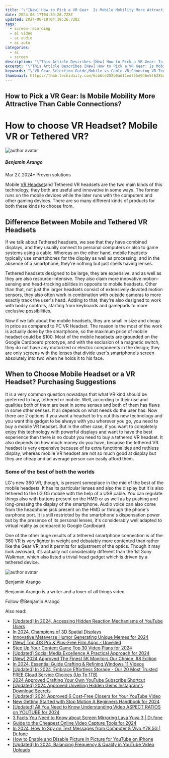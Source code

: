 ```yaml
---
title: "\"[New] How to Pick a VR Gear  Is Mobile Mobility More Attractive Than Cable Connections?\""
date: 2024-06-17T04:39:26.728Z
updated: 2024-06-18T04:39:26.728Z
tags: 
  - screen-recording
  - ai video
  - ai audio
  - ai auto
categories: 
  - ai
  - screen
description: "\"This Article Describes [New] How to Pick a VR Gear: Is Mobile Mobility More Attractive Than Cable Connections?\""
excerpt: "\"This Article Describes [New] How to Pick a VR Gear: Is Mobile Mobility More Attractive Than Cable Connections?\""
keywords: "\"VR Gear Selection Guide,Mobile vs Cable VR,Choosing VR Tech,VR Mobility Benefit,Cable-Free VR Experience,Selecting Mobile VR,Mobility in VR Devices\""
thumbnail: https://thmb.techidaily.com/6cb6ce252b0ad11ed755d646e5f628bce768541280a5d0954fc83219a7cf15b8.jpg
---
```


## How to Pick a VR Gear: Is Mobile Mobility More Attractive Than Cable Connections?

# How to choose VR Headset? Mobile VR or Tethered VR?

![author avatar](https://images.wondershare.com/filmora/article-images/benjamin-arango-author.jpg)

##### Benjamin Arango

 Mar 27, 2024• Proven solutions

 Mobile [VR Headset](https://tools.techidaily.com/wondershare/filmora/download/)and Tethered VR headsets are the two main kinds of this technology, they both are useful and innovative in some ways. The former runs on the mobile devices while the later runs with the computers and other gaming devices. There are so many different kinds of products for both these kinds to choose from.

## Difference Between Mobile and Tethered VR Headsets

 If we talk about Tethered headsets, we see that they have combined displays, and they usually connect to personal computers or also to game systems using a cable. Whereas on the other hand, mobile headsets typically use smartphones for the display as well as processing; and in the absence of a smartphone, they're nothing but just shells having lenses.

 Tethered headsets designed to be large, they are expensive, and as well as they are also resource-intensive. They also claim more innovative motion-sensing and head-tracking abilities in opposite to mobile headsets. Other than that, not just the larger headsets consist of extensively devoted motion sensors, they also often work in combination with outside cameras to more exactly track the user's head. Adding to that, they're also designed to work with bodily controls, starting from keyboards and gamepads to more exclusive possibilities.

 Now if we talk about the mobile headsets, they are small in size and cheap in price as compared to PC VR Headset. The reason is the most of the work is actually done by the smartphone, so the maximum price of mobile headset could be $100\. Most of the mobile headsets are grounded on the Google Cardboard prototype, and with the exclusion of a magnetic switch, they do not have any motorized or electric components in the design; they are only screens with the lenses that divide user's smartphone's screen absolutely into two when he holds it to his face.

## When to Choose Mobile Headset or a VR Headset? Purchasing Suggestions

 It is a very common question nowadays that what VR kind should be preferred to buy, tethered or mobile. Well, according to their use and qualities both of them are best in some senses and both of them has flaws in some other senses. It all depends on what needs do the user has. Now there are 2 options if you want a headset to try out this new technology and you want this gadget to be always with you wherever you go, you need to buy a mobile VR headset. But in the other case, if you want to completely enjoy this technology with powerful displays and want to have the best experience then there is no doubt you need to buy a tethered VR headset. It also depends on how much money do you have, because the tethered VR headset is very expensive because of its extra functionalities and ruthless display, whereas mobile VR headset are not so much good at display but they are cheap and an average person can easily afford them.

### Some of the best of both the worlds

 LG's new 360 VR, though, is present someplace in the mid of the best of the mobile headsets. It has its particular lenses and also the display but it is also tethered to the LG G5 mobile with the help of a USB cable. You can regulate things also with buttons present on the HMD or as well as by pushing and long-pressing the display of the smartphone. Audio voice can also come from the headphone jack present on the HMD or through the phone's earphone port. It is still restricted by the smartphone's dispensation power but by the presence of its personal lenses, it's considerably well adapted to virtual reality as compared to Google Cardboard.

 One of the other huge results of a tethered smartphone connection is of the 360 VR is very lighter in weight and debatably more contented than rather like the Gear VR, and it permits for adjustment of the optics. Though it may look awkward, it's actually not considerably different than the 1st Sony Walkman, which also listed a trivial head gadget which is driven by a tethered device.

![author avatar](https://images.wondershare.com/filmora/article-images/benjamin-arango-author.jpg)

Benjamin Arango

Benjamin Arango is a writer and a lover of all things video.

Follow @Benjamin Arango


<ins class="adsbygoogle"
     style="display:block"
     data-ad-format="autorelaxed"
     data-ad-client="ca-pub-7571918770474297"
     data-ad-slot="1223367746"></ins>



<ins class="adsbygoogle"
     style="display:block"
     data-ad-client="ca-pub-7571918770474297"
     data-ad-slot="8358498916"
     data-ad-format="auto"
     data-full-width-responsive="true"></ins>


<span class="atpl-alsoreadstyle">Also read:</span>
<div><ul>
<li><a href="https://fox-direct.techidaily.com/updated-in-2024-accessing-hidden-reaction-mechanisms-of-youtube-users/"><u>[Updated] In 2024, Accessing Hidden Reaction Mechanisms of YouTube Users</u></a></li>
<li><a href="https://fox-direct.techidaily.com/in-2024-champions-of-3d-spatial-displays/"><u>In 2024, Champions of 3D Spatial Displays</u></a></li>
<li><a href="https://fox-direct.techidaily.com/innovative-metaverse-humor-generating-unique-memes-for-2024/"><u>Innovative Metaverse Humor  Generating Unique Memes for 2024</u></a></li>
<li><a href="https://fox-direct.techidaily.com/new-top-ios-pro-and-plus-free-film-apps-unveiled/"><u>[New] Top iOS  Pro & Plus-Free Film Apps - Unveiled</u></a></li>
<li><a href="https://fox-direct.techidaily.com/step-up-your-content-game-top-30-video-plans-for-2024/"><u>Step Up Your Content Game  Top 30 Video Plans for 2024</u></a></li>
<li><a href="https://fox-direct.techidaily.com/updated-social-media-excellence-a-practical-approach-for-2024/"><u>[Updated] Social Media Excellence  A Practical Approach for 2024</u></a></li>
<li><a href="https://fox-direct.techidaily.com/new-2024-approved-the-finest-5k-monitors-our-choice-8-edition/"><u>[New] 2024 Approved  The Finest 5K Monitors  Our Choice, #8 Edition</u></a></li>
<li><a href="https://fox-direct.techidaily.com/in-2024-essential-guide-crafting-and-refining-windows-11-videos/"><u>In 2024, Essential Guide  Crafting & Refining Windows 11 Videos</u></a></li>
<li><a href="https://fox-direct.techidaily.com/updated-in-2024-embrace-effortless-storage-our-20-most-trusted-free-cloud-service-choices-up-to-1tb/"><u>[Updated] In 2024, Embrace Effortless Storage - Our 20 Most Trusted FREE Cloud Service Choices (Up To 1TB)</u></a></li>
<li><a href="https://youtube-video-recordings.techidaily.com/2024-approved-crafting-your-own-youtube-subscribe-shortcut/"><u>2024 Approved  Crafting Your Own YouTube Subscribe Shortcut</u></a></li>
<li><a href="https://instagram-video-files.techidaily.com/updated-2024-approved-unveiling-hidden-gems-instagrams-download-secrets/"><u>[Updated] 2024 Approved  Unveiling Hidden Gems  Instagram's Download Secrets</u></a></li>
<li><a href="https://facebook-video-footage.techidaily.com/updated-2024-approved-6-cost-free-closers-for-your-youtube-video/"><u>[Updated] 2024 Approved  6 Cost-Free Closers for Your YouTube Video</u></a></li>
<li><a href="https://video-creation-software.techidaily.com/new-getting-started-with-stop-motion-a-beginners-handbook-for-2024/"><u>New Getting Started with Stop Motion A Beginners Handbook for 2024</u></a></li>
<li><a href="https://facebook-video-footage.techidaily.com/updated-all-you-need-to-know-understanding-video-aspect-ratios-on-youtube-for-2024/"><u>[Updated] All You Need to Know  Understanding Video ASPECT RATIOS on YOUTUBE for 2024</u></a></li>
<li><a href="https://screen-mirror.techidaily.com/3-facts-you-need-to-know-about-screen-mirroring-lava-yuva-3-drfone-by-drfone-android/"><u>3 Facts You Need to Know about Screen Mirroring Lava Yuva 3 | Dr.fone</u></a></li>
<li><a href="https://on-screen-recording.techidaily.com/guide-to-the-cheapest-online-video-capture-tools-for-2024/"><u>Guide to the Cheapest Online Video Capture Tools for 2024</u></a></li>
<li><a href="https://android-location-track.techidaily.com/in-2024-how-to-spy-on-text-messages-from-computer-and-vivo-y78-5g-drfone-by-drfone-virtual-android/"><u>In 2024, How to Spy on Text Messages from Computer & Vivo Y78 5G | Dr.fone</u></a></li>
<li><a href="https://extra-hints.techidaily.com/how-to-enable-and-disable-picture-in-picture-for-youtube-on-iphone/"><u>How to Enable and Disable Picture in Picture for YouTube on iPhone</u></a></li>
<li><a href="https://facebook-video-footage.techidaily.com/updated-in-2024-balancing-frequency-and-quality-in-youtube-video-uploads/"><u>[Updated] In 2024, Balancing Frequency & Quality in YouTube Video Uploads</u></a></li>
</ul></div>
